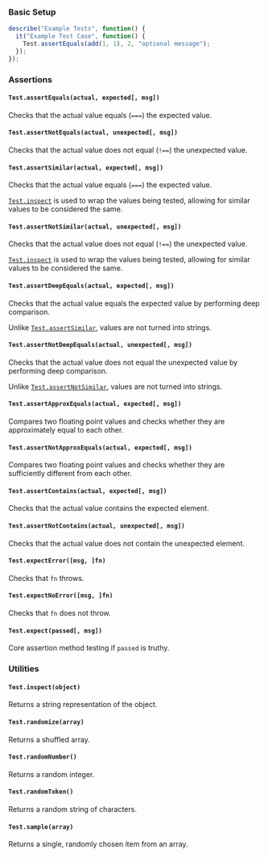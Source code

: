 ### Basic Setup

```javascript
describe("Example Tests", function() {
  it("Example Test Case", function() {
    Test.assertEquals(add(1, 1), 2, "optional message");
  });
});
```

### Assertions

#### `Test.assertEquals(actual, expected[, msg])`

Checks that the actual value equals (`===`) the expected value.

#### `Test.assertNotEquals(actual, unexpected[, msg])`

Checks that the actual value does not equal (`!==`) the unexpected value.

#### `Test.assertSimilar(actual, expected[, msg])`

Checks that the actual value equals (`===`) the expected value.

[`Test.inspect`](#testinspectobject) is used to wrap the values being tested,
allowing for similar values to be considered the same.

#### `Test.assertNotSimilar(actual, unexpected[, msg])`

Checks that the actual value does not equal (`!==`) the unexpected value.

[`Test.inspect`](#testinspectobject) is used to wrap the values being tested,
allowing for similar values to be considered the same.

#### `Test.assertDeepEquals(actual, expected[, msg])`

Checks that the actual value equals the expected value by performing deep comparison.

Unlike [`Test.assertSimilar`](#testassertsimilaractual-expected-msg), values are not turned into strings.

#### `Test.assertNotDeepEquals(actual, unexpected[, msg])`

Checks that the actual value does not equal the unexpected value by performing deep comparison.

Unlike [`Test.assertNotSimilar`](#testassertnotsimilaractual-unexpected-msg), values are not turned into strings.

#### `Test.assertApproxEquals(actual, expected[, msg])`

Compares two floating point values and checks whether they are approximately equal to each other.

#### `Test.assertNotApproxEquals(actual, expected[, msg])`

Compares two floating point values and checks whether they are sufficiently different from each other.


#### `Test.assertContains(actual, expected[, msg])`

Checks that the actual value contains the expected element.

#### `Test.assertNotContains(actual, unexpected[, msg])`

Checks that the actual value does not contain the unexpected element.

#### `Test.expectError([msg, ]fn)`

Checks that `fn` throws.

#### `Test.expectNoError([msg, ]fn)`

Checks that `fn` does not throw.

#### `Test.expect(passed[, msg])`

Core assertion method testing if `passed` is truthy.

### Utilities

#### `Test.inspect(object)`

Returns a string representation of the object.

#### `Test.randomize(array)`

Returns a shuffled array.

#### `Test.randomNumber()`

Returns a random integer.

#### `Test.randomToken()`

Returns a random string of characters.

#### `Test.sample(array)`

Returns a single, randomly chosen item from an array.

